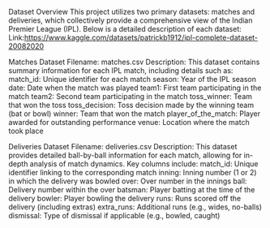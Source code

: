 Dataset Overview
This project utilizes two primary datasets: matches and deliveries, which collectively provide a comprehensive view of the Indian Premier League (IPL). Below is a detailed description of each dataset:
Link:https://www.kaggle.com/datasets/patrickb1912/ipl-complete-dataset-20082020


Matches Dataset
Filename: matches.csv
Description: This dataset contains summary information for each IPL match, including details such as:
match_id: Unique identifier for each match
season: Year of the IPL season
date: Date when the match was played
team1: First team participating in the match
team2: Second team participating in the match
toss_winner: Team that won the toss
toss_decision: Toss decision made by the winning team (bat or bowl)
winner: Team that won the match
player_of_the_match: Player awarded for outstanding performance
venue: Location where the match took place


Deliveries Dataset
Filename: deliveries.csv
Description: This dataset provides detailed ball-by-ball information for each match, allowing for in-depth analysis of match dynamics. Key columns include:
match_id: Unique identifier linking to the corresponding match
inning: Inning number (1 or 2) in which the delivery was bowled
over: Over number in the innings
ball: Delivery number within the over
batsman: Player batting at the time of the delivery
bowler: Player bowling the delivery
runs: Runs scored off the delivery (including extras)
extra_runs: Additional runs (e.g., wides, no-balls)
dismissal: Type of dismissal if applicable (e.g., bowled, caught)
